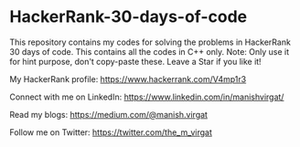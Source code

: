 # HackerRank-30-days-of-code
This repository contains my codes for solving the problems in HackerRank 30 days of code. This contains all the codes in C++ only.
Note: Only use it for hint purpose, don't copy-paste these. Leave a Star if you like it!






My HackerRank profile: https://www.hackerrank.com/V4mp1r3

Connect with me on LinkedIn: https://www.linkedin.com/in/manishvirgat/

Read my blogs: https://medium.com/@manish.virgat

Follow me on Twitter: https://twitter.com/the_m_virgat
